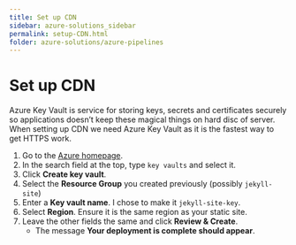 ```yaml
---
title: Set up CDN
sidebar: azure-solutions_sidebar
permalink: setup-CDN.html
folder: azure-solutions/azure-pipelines
---
```

# Set up CDN

Azure Key Vault is service for storing keys, secrets and certificates securely so applications doesn’t keep these magical things on hard disc of server. When setting up CDN we need Azure Key Vault as it is the fastest way to get HTTPS work.

1. Go to the [Azure homepage](https://azure.microsoft.com).
1. In the search field at the top, type `key vaults` and select it.
1. Click **Create key vault**.
1. Select the **Resource Group** you created previously (possibly `jekyll-site`)
1. Enter a **Key vault name**. I chose to make it `jekyll-site-key`.
1. Select **Region**. Ensure it is the same region as your static site. <!--warning -->
1. Leave the other fields the same and click **Review & Create**.
   - The message **Your deployment is complete should appear**.

<!-- I do not think you want to do this twice, only for sita.aero. GOing to talk to Doug first to get his opinion>